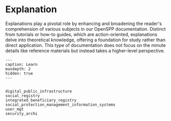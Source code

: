 # Explanation

Explanations play a pivotal role by enhancing and broadening the reader's comprehension of various subjects in our OpenSPP documentation. Distinct from tutorials or how-to guides, which are action-oriented, explanations delve into theoretical knowledge, offering a foundation for study rather than direct application. This type of documentation does not focus on the minute details like reference materials but instead takes a higher-level perspective.

```{toctree}
---
caption: Learn
maxdepth: 2
hidden: true
---


digital_public_infrastructure
social_registry
integrated_beneficiary_registry
social_protection_management_information_systems
user_mgt
security_archi

```
